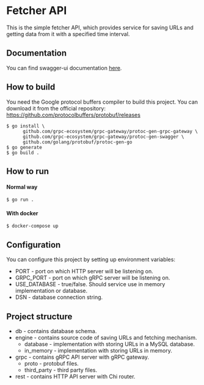 # Fetcher API

This is the simple fetcher API, which provides service for saving URLs and getting data from it with a specified time interval.

## Documentation
You can find swagger-ui documentation [here](!https://mrucznik.github.io/U3p5bW9uLUdhamRh).

## How to build
You need the Google protocol buffers compiler to build this project. You can download it from the official repository: https://github.com/protocolbuffers/protobuf/releases 
```
$ go install \
      github.com/grpc-ecosystem/grpc-gateway/protoc-gen-grpc-gateway \
      github.com/grpc-ecosystem/grpc-gateway/protoc-gen-swagger \
      github.com/golang/protobuf/protoc-gen-go
$ go generate
$ go build .
```

## How to run

#### Normal way
```
$ go run .
```
#### With docker
```
$ docker-compose up
```

## Configuration

You can configure this project by setting up environment variables:
- PORT - port on which HTTP server will be listening on.
- GRPC_PORT - port on which gRPC server will be listening on.
- USE_DATABASE - true/false. Should service use in memory implementation or database.
- DSN - database connection string.

## Project structure

- db - contains database schema.
- engine - contains source code of saving URLs and fetching mechanism.
    - database - implementation with storing URLs in a MySQL database.
    - in_memory - implementation with storing URLs in memory.
- grpc - contains gRPC API server with gRPC gateway.
    - proto - protobuf files.
    - third_party - third party files.
- rest - contains HTTP API server with Chi router.
